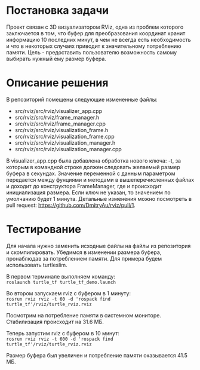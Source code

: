 # Постановка задачи
Проект связан с 3D визуализатором RViz, одна из проблем которого заключается в том, что буфер для преобразования координат хранит информацию 10 последних минут, в чем не всегда есть необходимость и что в некоторых случаях приводит к значительному потреблению памяти. Цель - предоставить пользователю возможность самому выбирать нужный ему размер буфера.

# Описание решения
В репозиторий помещены следующие измененные файлы:
+ src/rviz/src/rviz/visualizer_app.cpp
+ src/rviz/src/rviz/frame_manager.h
+ src/rviz/src/rviz/frame_manager.cpp
+ src/rviz/src/rviz/visualization_frame.h
+ src/rviz/src/rviz/visualization_frame.cpp
+ src/rviz/src/rviz/visualization_manager.h
+ src/rviz/src/rviz/visualization_manager.cpp

В visualizer_app.cpp была добавлена обработка нового ключа: -t, за которым в командной строке должен следовать желаемый размер буфера в секундах. Значение переменной с данным параметром передается между фунциями и методами в вышеперечисленных файлах и доходит до конструктора FrameManager, где и происходит инициализация размера. Если ключ не указан, то значением по умолчанию будет 1 минута. Детальные изменения можно посмотреть в pull request: https://github.com/DmitryAu/rviz/pull/1.

# Тестирование
Для начала нужно заменить исходные файлы на файлы из репозитория и скомпилировать. Убедимся в изменении размера буфера, пронаблюдав за потреблением памяти. Для примера будем использовать turtleslim.  

В первом терминале выполняем команду:  
`roslaunch turtle_tf turtle_tf_demo.launch`  

Во втором запускаем rviz с буфером в 1 минуту:  
`rosrun rviz rviz -t 60 -d 'rospack find turtle_tf'/rviz/turtle_rviz.rviz`  

Посмотрим на потребление памяти в системном мониторе. Стабилизация происходит на 31.6 МБ. 

Теперь запустим rviz c буфером в 10 минут:  
`rosrun rviz rviz -t 600 -d 'rospack find turtle_tf'/rviz/turtle_rviz.rviz`  

Размер буфера был увеличен и потребление памяти оказывается 41.5 МБ.

